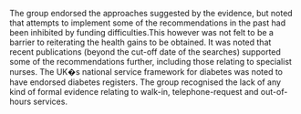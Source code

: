 The group endorsed the approaches suggested by the evidence, but noted that attempts to implement some of the recommendations in the past had been inhibited by funding difficulties.This however was not felt to be a barrier to reiterating the health gains to be obtained. It was noted that recent publications (beyond the cut-off date of the searches) supported some of the recommendations further, including those relating to specialist nurses. The UK�s national service framework for diabetes was noted to have endorsed diabetes registers. The group recognised the lack of any kind of formal evidence relating to walk-in, telephone-request and out-of-hours services.